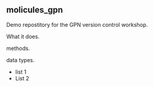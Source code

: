 ## molicules_gpn
Demo repostitory for the GPN version control workshop.

What it does.

methods.

data types.

* list 1
* List 2

